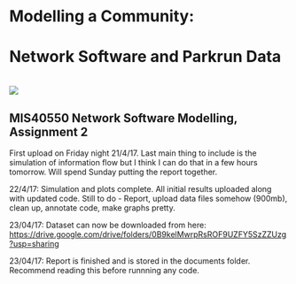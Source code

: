 # Modelling a Community: 
# Network Software and Parkrun Data

<br />

<img src="https://raw.githubusercontent.com/eoincUCD/Modelling_Parkrun_Community/master/Archive/parkrun-logo.jpg"> 
<br />

## MIS40550 Network Software Modelling, Assignment 2


First upload on Friday night 21/4/17. Last main thing to include is the simulation of information flow but I think I can do that in a few hours tomorrow. Will spend Sunday putting the report together.

22/4/17: Simulation and plots complete. All initial results uploaded along with updated code.
Still to do - Report, upload data files somehow (900mb), clean up, annotate code, make graphs pretty.

23/04/17: Dataset can now be downloaded from here:
https://drive.google.com/drive/folders/0B9kelMwrpRsROF9UZFY5SzZZUzg?usp=sharing

23/04/17: Report is finished and is stored in the documents folder. Recommend reading this before runnning any code.
